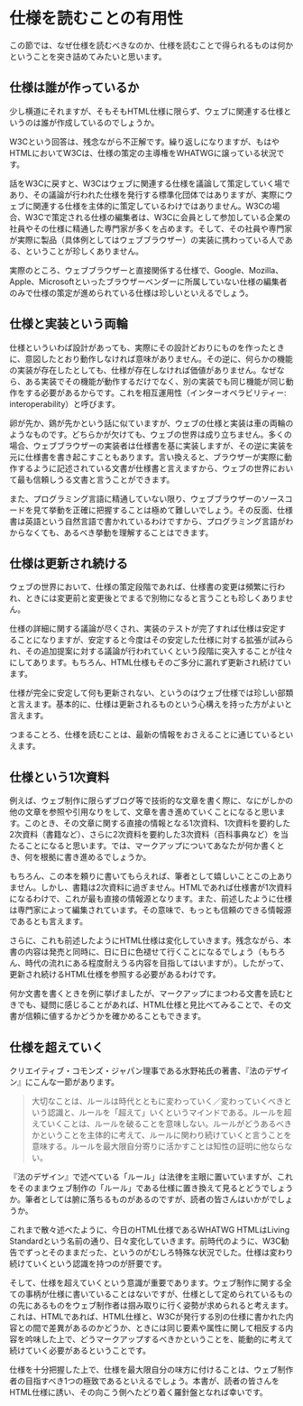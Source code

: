 <!-- ch1-7_test.md.txt (4ページ、3000～4600字想定) -->
<!-- 仕様を読まないでてきとーなことを言っている人をdisるコーナー? -->
# 仕様を読むことの有用性

この節では、なぜ仕様を読むべきなのか、仕様を読むことで得られるものは何かということを突き詰めてみたいと思います。


## 仕様は誰が作っているか

少し横道にそれますが、そもそもHTML仕様に限らず、ウェブに関連する仕様というのは誰が作成しているのでしょうか。

W3Cという回答は、残念ながら不正解です。繰り返しになりますが、もはやHTMLにおいてW3Cは、仕様の策定の主導権をWHATWGに譲っている状況です。

話をW3Cに戻すと、W3Cはウェブに関連する仕様を議論して策定していく場であり、その議論が行われた仕様を発行する標準化団体ではありますが、実際にウェブに関連する仕様を主体的に策定しているわけではありません。W3Cの場合、W3Cで策定される仕様の編集者は、W3Cに会員として参加している企業の社員やその仕様に精通した専門家が多くを占めます。そして、その社員や専門家が実際に製品（具体例としてはウェブブラウザー）の実装に携わっている人である、ということが珍しくありません。

実際のところ、ウェブブラウザーと直接関係する仕様で、Google、Mozilla、Apple、Microsoftといったブラウザーベンダーに所属していない仕様の編集者のみで仕様の策定が進められている仕様は珍しいといえるでしょう。

## 仕様と実装という両輪

仕様といういわば設計があっても、実際にその設計どおりにものを作ったときに、意図したとおり動作しなければ意味がありません。その逆に、何らかの機能の実装が存在したとしても、仕様が存在しなければ価値がありません。なぜなら、ある実装でその機能が動作するだけでなく、別の実装でも同じ機能が同じ動作をする必要があるからです。これを相互運用性（インターオペラビリティー: interoperability）と呼びます。

卵が先か、鶏が先かという話に似ていますが、ウェブの仕様と実装は車の両輪のようなものです。どちらかが欠けても、ウェブの世界は成り立ちません。多くの場合、ウェブブラウザーの実装者は仕様書を基に実装しますが、その逆に実装を元に仕様書を書き起こすこともあります。言い換えると、ブラウザーが実際に動作するように記述されている文書が仕様書と言えますから、ウェブの世界において最も信頼しうる文書と言うことができます。

また、プログラミング言語に精通していない限り、ウェブブラウザーのソースコードを見て挙動を正確に把握することは極めて難しいでしょう。その反面、仕様書は英語という自然言語で書かれているわけですから、プログラミング言語がわからなくても、あるべき挙動を理解することはできます。


## 仕様は更新され続ける

ウェブの世界において、仕様の策定段階であれば、仕様書の変更は頻繁に行われ、ときには変更前と変更後とでまるで別物になると言うことも珍しくありません。

仕様の詳細に関する議論が尽くされ、実装のテストが完了すれば仕様は安定することになりますが、安定すると今度はその安定した仕様に対する拡張が試みられ、その追加提案に対する議論が行われていくという段階に突入することが往々にしてあります。もちろん、HTML仕様もそのご多分に漏れず更新され続けています。

仕様が完全に安定して何も更新されない、というのはウェブ仕様では珍しい部類と言えます。基本的に、仕様は更新されるものという心構えを持った方がよいと言えます。

つまることろ、仕様を読むことは、最新の情報をおさえることに通じているといえます。

## 仕様という1次資料

例えば、ウェブ制作に限らずブログ等で技術的な文章を書く際に、なにがしかの他の文章を参照や引用なりをして、文章を書き進めていくことになると思います。このとき、その文章に関する直接の情報となる1次資料、1次資料を要約した2次資料（書籍など）、さらに2次資料を要約した3次資料（百科事典など）を当たることになると思います。では、マークアップについてあなたが何か書くとき、何を根拠に書き進めるでしょうか。

もちろん、この本を頼りに書いてもらえれば、筆者として嬉しいことこの上ありません。しかし、書籍は2次資料に過ぎません。HTMLであれば仕様書が1次資料になるわけで、これが最も直接の情報源となります。また、前述したように仕様は専門家によって編集されています。その意味で、もっとも信頼のできる情報源であるとも言えます。

さらに、これも前述したようにHTML仕様は変化していきます。残念ながら、本書の内容は発売と同時に、日に日に色褪せて行くことになるでしょう（もちろん、時代の流れにある程度耐えうる内容を目指してはいますが）。したがって、更新され続けるHTML仕様を参照する必要があるわけです。

何か文書を書くときを例に挙げましたが、マークアップにまつわる文書を読むときでも、疑問に感じることがあれば、HTML仕様と見比べてみることで、その文書が信頼に値するかどうかを確かめることもできます。


## 仕様を超えていく

クリエイティブ・コモンズ・ジャパン理事である水野祐氏の著書、『法のデザイン』にこんな一節があります。

> 大切なことは、ルールは時代とともに変わっていく／変わっていくべきという認識と、ルールを「超えて」いくというマインドである。ルールを超えていくことは、ルールを破ることを意味しない。ルールがどうあるべきかということを主体的に考えて、ルールに関わり続けていくと言うことを意味する。ルールを最大限自分寄りに活かすことは知性の証明に他ならない。

『法のデザイン』で述べている「ルール」は法律を主眼に置いていますが、これをそのままウェブ制作の「ルール」である仕様に置き換えて見るとどうでしょうか。筆者としては腑に落ちるものがあるのですが、読者の皆さんはいかがでしょうか。

これまで散々述べたように、今日のHTML仕様であるWHATWG HTMLはLiving Standardという名前の通り、日々変化していきます。前時代のように、W3C勧告でずっとそのままだった、というのがむしろ特殊な状況でした。仕様は変わり続けていくという認識を持つのが肝要です。

そして、仕様を超えていくという意識が重要であります。ウェブ制作に関する全ての事柄が仕様に書いていることはないですが、仕様として定められているものの先にあるものをウェブ制作者は掴み取りに行く姿勢が求められると考えます。これは、HTMLであれば、HTML仕様と、W3Cが発行する別の仕様に書かれた内容との間で差異があるのかどうか、ときには同じ要素や属性に関して相反する内容を吟味した上で、どうマークアップするべきかということを、能動的に考えて続けていく必要があるということです。

仕様を十分把握した上で、仕様を最大限自分の味方に付けることは、ウェブ制作者の目指すべき1つの極致であるといえるでしょう。本書が、読者の皆さんをHTML仕様に誘い、その向こう側へたどり着く羅針盤となれば幸いです。
